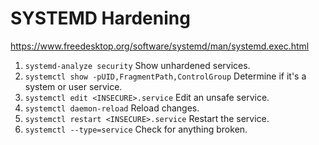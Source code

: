 # SYSTEMD Hardening

https://www.freedesktop.org/software/systemd/man/systemd.exec.html

1. `systemd-analyze security` Show unhardened services.
2. `systemctl show -pUID,FragmentPath,ControlGroup` Determine if it's a system or user service.
3. `systemctl edit <INSECURE>.service` Edit an unsafe service.
4. `systemctl daemon-reload` Reload changes.
5. `systemctl restart <INSECURE>.service` Restart the service.
6. `systemctl --type=service` Check for anything broken.
